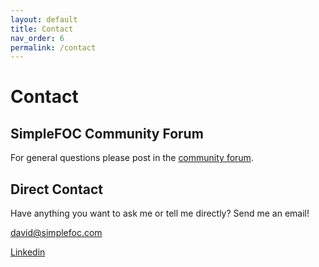 ```yaml
---
layout: default
title: Contact
nav_order: 6
permalink: /contact
---
```


# Contact

## SimpleFOC Community Forum

For general questions please post in the [community forum](https://community.simplefoc.com).

## Direct Contact
Have anything you want to ask me or tell me directly? Send me an email!

david@simplefoc.com

[Linkedin](https://www.linkedin.com/in/david-g-reyes/)
